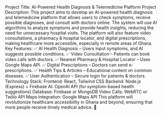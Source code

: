 Project Title: AI-Powered Health Diagnosis & Telemedicine Platform
Project Description:
This project aims to develop an AI-powered health diagnosis and telemedicine platform that allows users to check symptoms, receive possible diagnoses, and consult with doctors online. The system will use AI algorithms to analyze symptoms and provide health insights, reducing the need for unnecessary hospital visits.
The platform will also feature video consultations, a pharmacy & hospital locator, and digital prescriptions, making healthcare more accessible, especially in remote areas of Ghana.
Key Features:
:white_check_mark: AI Health Diagnosis – Users input symptoms, and AI suggests possible conditions.
 :white_check_mark: Video Consultation – Patients can book video calls with doctors.
 :white_check_mark: Nearest Pharmacy & Hospital Locator – Uses Google Maps API.
 :white_check_mark: Digital Prescriptions – Doctors can send e-prescriptions.
 :white_check_mark: Health Tips & Articles – Educational content on common diseases.
 :white_check_mark: User Authentication – Secure login for patients & doctors.
Technology Stack:
Frontend: React, Tailwind CSS
Backend: Node.js (Express) + Firebase
AI: OpenAI API (for symptom-based health suggestions)
Database: Firebase or MongoDB
Video Calls: WebRTC or Twilio API
Maps Integration: Google Maps API
This platform will revolutionize healthcare accessibility in Ghana and beyond, ensuring that more people receive timely medical advice. :rocket: